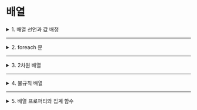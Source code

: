 # 배열

<details>
<summary>1. 배열 선언과 값 배정</summary>
<div markdown="1">       

* **배열(array)** 은 하나의 자료가 아닌 '일련의 자료'를 저장하기 위해 사용하는 자료구조임
* 즉, 같은 자료형을 가지는 여러 변수들의 집합을 뜻함 
</div>
</details>

___

<details>
<summary>2. foreach 문</summary>
<div markdown="1">       

</div>
</details>

___

<details>
<summary>3. 2차원 배열</summary>
<div markdown="1">       

</div>
</details>

___

<details>
<summary>4. 불규칙 배열</summary>
<div markdown="1">       

</div>
</details>

___

<details>
<summary>5. 배열 프로퍼티와 집계 함수</summary>
<div markdown="1">       

</div>
</details>
